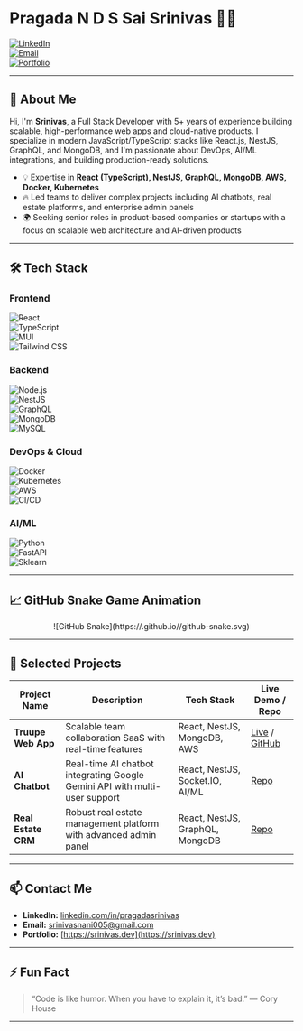 # Pragada N D S Sai Srinivas 👨‍💻

[![LinkedIn](https://img.shields.io/badge/-LinkedIn-blue?style=flat&logo=linkedin&logoColor=white&link=https://linkedin.com/in/pragadasrinivas)](https://linkedin.com/in/pragadasrinivas)  
[![Email](https://img.shields.io/badge/-Email-red?style=flat&logo=gmail&logoColor=white&link=mailto:srinivasnani005@gmail.com)](mailto:srinivasnani005@gmail.com)  
[![Portfolio](https://img.shields.io/badge/-Portfolio-green?style=flat&logo=google-chrome&logoColor=white&link=https://srinivas.dev)](https://srinivas.dev)  

---

## 🚀 About Me

Hi, I'm **Srinivas**, a Full Stack Developer with 5+ years of experience building scalable, high-performance web apps and cloud-native products. I specialize in modern JavaScript/TypeScript stacks like React.js, NestJS, GraphQL, and MongoDB, and I'm passionate about DevOps, AI/ML integrations, and building production-ready solutions.

- 💡 Expertise in **React (TypeScript), NestJS, GraphQL, MongoDB, AWS, Docker, Kubernetes**
- 🔥 Led teams to deliver complex projects including AI chatbots, real estate platforms, and enterprise admin panels
- 🌍 Seeking senior roles in product-based companies or startups with a focus on scalable web architecture and AI-driven products

---

## 🛠️ Tech Stack

### Frontend  
![React](https://img.shields.io/badge/React-61DAFB?style=for-the-badge&logo=react&logoColor=black)  
![TypeScript](https://img.shields.io/badge/TypeScript-3178C6?style=for-the-badge&logo=typescript&logoColor=white)  
![MUI](https://img.shields.io/badge/MUI-007FFF?style=for-the-badge&logo=mui&logoColor=white)  
![Tailwind CSS](https://img.shields.io/badge/Tailwind_CSS-06B6D4?style=for-the-badge&logo=tailwind-css&logoColor=white)  

### Backend  
![Node.js](https://img.shields.io/badge/Node.js-339933?style=for-the-badge&logo=nodedotjs&logoColor=white)  
![NestJS](https://img.shields.io/badge/NestJS-E0234E?style=for-the-badge&logo=nestjs&logoColor=white)  
![GraphQL](https://img.shields.io/badge/GraphQL-E10098?style=for-the-badge&logo=graphql&logoColor=white)  
![MongoDB](https://img.shields.io/badge/MongoDB-47A248?style=for-the-badge&logo=mongodb&logoColor=white)  
![MySQL](https://img.shields.io/badge/MySQL-4479A1?style=for-the-badge&logo=mysql&logoColor=white)  

### DevOps & Cloud  
![Docker](https://img.shields.io/badge/Docker-2496ED?style=for-the-badge&logo=docker&logoColor=white)  
![Kubernetes](https://img.shields.io/badge/Kubernetes-326CE5?style=for-the-badge&logo=kubernetes&logoColor=white)  
![AWS](https://img.shields.io/badge/AWS-232F3E?style=for-the-badge&logo=amazonaws&logoColor=white)  
![CI/CD](https://img.shields.io/badge/CI%2FCD-008080?style=for-the-badge)  

### AI/ML  
![Python](https://img.shields.io/badge/Python-3776AB?style=for-the-badge&logo=python&logoColor=white)  
![FastAPI](https://img.shields.io/badge/FastAPI-009688?style=for-the-badge&logo=fastapi&logoColor=white)  
![Sklearn](https://img.shields.io/badge/Scikit--Learn-F7931E?style=for-the-badge&logo=scikitlearn&logoColor=white)  

---

## 📈 GitHub Snake Game Animation  

<div align="center">  
  ![GitHub Snake](https://<your-github-username>.github.io/<your-repo-name>/github-snake.svg)  
</div>

---

## 💼 Selected Projects

| Project Name       | Description                                                                 | Tech Stack                          | Live Demo / Repo                                  |
|--------------------|-----------------------------------------------------------------------------|-----------------------------------|--------------------------------------------------|
| **Truupe Web App** | Scalable team collaboration SaaS with real-time features                    | React, NestJS, MongoDB, AWS       | [Live](https://demo.truupe.com) / [GitHub](#)    |
| **AI Chatbot**     | Real-time AI chatbot integrating Google Gemini API with multi-user support  | React, NestJS, Socket.IO, AI/ML   | [Repo](#)                                        |
| **Real Estate CRM**| Robust real estate management platform with advanced admin panel            | React, NestJS, GraphQL, MongoDB   | [Repo](#)                                        |

---

## 📫 Contact Me

- **LinkedIn:** [linkedin.com/in/pragadasrinivas](https://linkedin.com/in/pragadasrinivas)  
- **Email:** srinivasnani005@gmail.com  
- **Portfolio:** [https://srinivas.dev](https://srinivas.dev)  

---

## ⚡ Fun Fact

> “Code is like humor. When you have to explain it, it’s bad.” — Cory House

---

<!--
  Tip: Add GitHub stats below if you want, like:

  ![Srinivas's GitHub stats](https://github-readme-stats.vercel.app/api?username=srinivasnani005&show_icons=true&theme=radical)

-->

